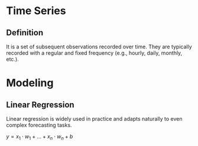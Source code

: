 # Time Series
## Definition
It is a set of subsequent observations recorded over time. They are typically recorded with a regular and fixed 
frequency (e.g., hourly, daily, monthly, etc.).

# Modeling
## Linear Regression
Linear regression is widely used in practice and adapts naturally to even complex forecasting tasks.

$` y = x_1 \cdot w_1 + \ldots + x_n \cdot w_n + b `$

